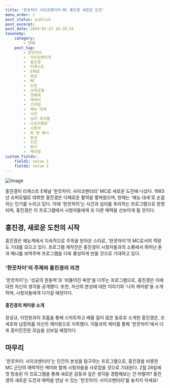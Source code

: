 ```yaml
---
title: '한끗차이 사이코멘터리 MC 홍진경 새로운 도전'
menu_order: 1
post_status: publish
post_excerpt: 
post_date: 2024-02-23 16:16:24
taxonomy:
    category:
        - 연예
    post_tag:
        - 한끗차이
        -  사이코멘터리
        -  홍진경
        -  티캐스트
        -  E채널
        -  방송
        -  MC
        -  도전
        -  슈퍼모델
        -  연예계
        -  캐릭터
        -  스타덤
        -  예능 대세
        -  사건
        -  심리 추리물
        -  스토리텔링
        -  시청자
        -  톤 앤 매너
        -  본성
        -  인간
        -  탐구
        -  케미왕
custom_fields:
    field1: value 1
    field2: value 2
---
```


![Image](https://ssl.pstatic.net/mimgnews/image/030/2024/02/22/0003183060_001_20240222131201092.jpeg?type=w540)

홍진경이 티캐스트 E채널 '한끗차이: 사이코멘터리' MC로 새로운 도전에 나섰다. 1993년 슈퍼모델로 데뷔한 홍진경은 다채로운 활약을 펼쳐왔으며, 현재는 '예능 대세'로 손꼽히는 인기를 누리고 있다. 이에 '한끗차이'는 사건과 심리를 추리하는 프로그램으로 방영되며, 홍진경은 이 프로그램에서 시청자들에게 또 다른 매력을 선보이게 될 것이다.
## 홍진경, 새로운 도전의 시작
홍진경은 예능계에서 지속적으로 주목을 받아온 스타로, '한끗차이'의 MC로서의 역량도 기대를 모으고 있다. 프로그램 제작진은 홍진경이 시청자들과의 소통에서 뛰어난 톤과 매너를 보여주며 프로그램을 더욱 풍성하게 만들 것으로 기대하고 있다.
### '한끗차이'의 주제와 홍진경의 의견
'한끗차이'는 '성공의 원동력'과 '비뚤어진 욕망'을 다루는 프로그램으로, 홍진경은 이에 대한 자신의 생각을 공개했다. 또한, 자신의 본성에 대한 이야기와 '나의 케미왕'을 소개하며, 시청자들에게 다가갈 예정이다.
#### 홍진경의 케미왕 소개
장성규, 이찬원과의 호흡을 통해 스마트하고 배울 점이 많은 동료로 소개한 홍진경은, 조세호와 남창희를 자신의 케미왕으로 지목했다. 이들과의 케미를 통해 '한끗차이'에서 더욱 흥미진진한 모습을 선보일 예정이다.
## 마무리
'한끗차이: 사이코멘터리'는 인간의 본성을 탐구하는 프로그램으로, 홍진경을 비롯한 MC 군단의 매력적인 케미와 함께 시청자들을 사로잡을 것으로 기대된다. 2월 28일에 첫 방송된 이 프로그램을 통해 새로운 감동과 깊은 생각을 경험해보는 건 어떨까? 홍진경의 새로운 도전과 매력을 만날 수 있는 '한끗차이: 사이코멘터리'를 놓치지 마세요!
